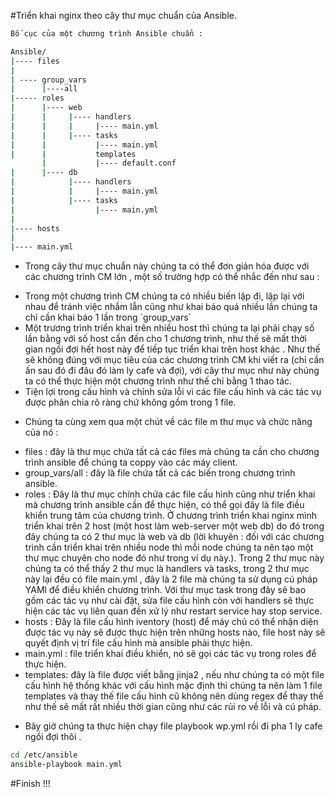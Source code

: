 #Triển khai nginx theo cây thư mục chuẩn của Ansible.

```sh
Bố cục của một chương trình Ansible chuẩn :
```

```sh
Ansible/
|---- files
|
| ---- group_vars
|      |----all
|----- roles
|      |---- web
|      |     |---- handlers
|      |     |     |---- main.yml
|      |     |---- tasks
|      |           |---- main.yml
|      |           templates
       |           |---- default.conf
|      |---- db
|            |---- handlers
|            |     |---- main.yml
|            |---- tasks
|                  |---- main.yml
|
|---- hosts
|
|---- main.yml
```

- Trong cây thư mục chuẩn này chúng ta có thể đơn giản hóa được với các chương trình CM lớn , một số trường hợp có thể nhắc đến như sau :
 <ul>
  <li>Trong một chương trình CM chúng ta có nhiều biến lặp đi, lặp lại với nhau để tránh việc nhầm lẫn cũng như khai báo quá nhiều lần chúng ta chỉ cần khai báo 1 lần trong `group_vars`</li>
  <li>Một trương trình triển khai trên nhiều host thì chúng ta lại phải chạy số lần bằng với số host cần đến cho 1 chương trình, như thế sẽ mất thời gian ngồi đợi hết host này để tiếp tục triển khai trên host khác . Như thế sẽ không đúng với mục tiêu của các chương trình CM khi viết ra (chỉ cần ấn sau đó đi đâu đó làm ly cafe và đợi), với cây thư mục như này chúng ta có thể thực hiện một chương trình như thế chỉ bằng 1 thao tác.</li>
  <li>Tiện lợi trong cấu hình và chỉnh sửa lỗi vì các file cấu hình và các tác vụ được phân chia rõ ràng chứ không gồm trong 1 file.</li>
 </ul>

- Chúng ta cùng xem qua một chút về các file m thư mục và chức năng của nó :
 <ul>
  <li>files : đây là thư mục chứa tất cả các files mà chúng ta cần cho chương trình ansible để chúng ta coppy vào các máy client.</li>
  <li>group_vars/all : đây là file chứa tất cả các biến trong chương trình ansible.</li>
  <li>roles : Đây là thư mục chính chứa các file cấu hình cũng như triển khai mà chương trình ansible cần để thực hiện, có thể gọi đây là file điều khiển trung tâm của chương trình. Ở chương trình triển khai nginx mình triển khai trên 2 host (một host làm web-server một web db) do đó trong đây chúng ta có 2 thư mục là web và db (lời khuyên : đối với các chương trình cần triển khai trên nhiều node thì mỗi node chúng ta nên tạo một thư mục chuyên cho node đó như trong ví dụ này.). Trong 2 thư mục này chúng ta có thể thấy 2 thư mục là handlers và tasks, trong 2 thư mục này lại đều có file main.yml , đây là 2 file mà chúng ta sử dụng cú pháp YAMl để điều khiển chương trình. Với thư mục task trong đây sẽ bao gồm các tác vụ như cài đặt, sửa file cấu hình còn với handlers sẽ thực hiện các tác vụ liên quan đến xử lý như restart service hay stop service.</li>
  <li>hosts : Đây là file cấu hình iventory (host) để máy chủ có thể nhận diện được tác vụ này sẽ được thực hiện trên những hosts nào, file host này sẽ quyết định vị trí file cấu hình mà ansible phải thực hiện.</li>
  <li>main.yml : file triển khai điều khiển, nó sẽ gọi các tác vụ trong roles để thực hiện.</li>
  <li>templates: đây là file được viết bằng jinja2 , nếu như chúng ta có một file cấu hình hệ thống khác với cấu hình mặc định thì chúng ta nên làm 1 file templates và thay thế file cấu hình cũ không nên dùng regex để thay thế như thế sẽ mất rất nhiều thời gian cũng như các rủi ro về lỗi và cú pháp.</li>
 </ul>


- Bây giờ chúng ta thực hiện chạy file playbook wp.yml rồi đi pha 1 ly cafe ngồi đợi thôi .

```sh
cd /etc/ansible
ansible-playbook main.yml
```

#Finish !!!